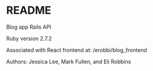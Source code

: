 # README
Blog app Rails API

Ruby version 2.7.2

Associated with React frontend at: /erobbi/blog_frontend

Authors: Jessica Lee, Mark Fullen, and Eli Robbins

